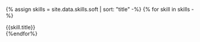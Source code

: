 {% assign skills = site.data.skills.soft | sort: "title" -%}
{% for skill in skills -%}
<div class={{skill.level}}>{{skill.title}}</div>
{%endfor%}